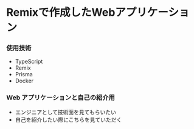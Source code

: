 # Remixで作成したWebアプリケーション

### 使用技術
  - TypeScript
  - Remix
  - Prisma
  - Docker

### Web アプリケーションと自己の紹介用
- エンジニアとして技術面を見てもらいたい
- 自己を紹介したい際にこちらを見ていただく
